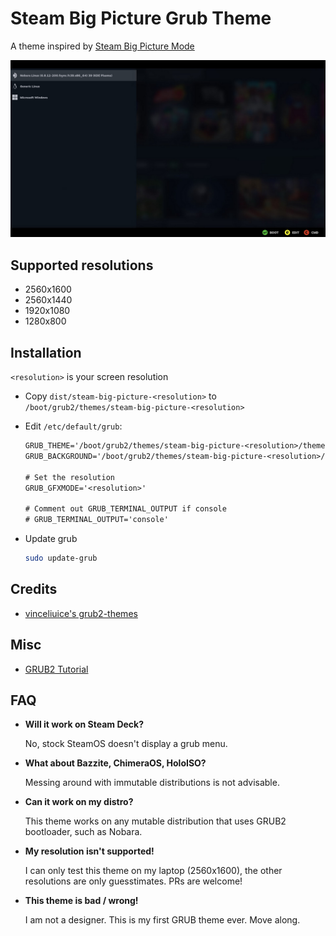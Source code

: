 # Steam Big Picture Grub Theme

A theme inspired by [Steam Big Picture Mode](https://static1.makeuseofimages.com/wordpress/wp-content/uploads/2023/08/big-picture-mode-settings.jpg)

![Preview of team Big Picture Grub Theme](./preview.jpg)

## Supported resolutions

- 2560x1600
- 2560x1440
- 1920x1080
- 1280x800

## Installation

`<resolution>` is your screen resolution

- Copy `dist/steam-big-picture-<resolution>` to `/boot/grub2/themes/steam-big-picture-<resolution>`
- Edit `/etc/default/grub`:

  ```txt
  GRUB_THEME='/boot/grub2/themes/steam-big-picture-<resolution>/theme.txt'
  GRUB_BACKGROUND='/boot/grub2/themes/steam-big-picture-<resolution>/background.png'

  # Set the resolution
  GRUB_GFXMODE='<resolution>'

  # Comment out GRUB_TERMINAL_OUTPUT if console
  # GRUB_TERMINAL_OUTPUT='console'
  ```

- Update grub

  ```sh
  sudo update-grub
  ```

## Credits

- [vinceliuice's grub2-themes](https://github.com/vinceliuice/grub2-themes)

## Misc

- [GRUB2 Tutorial](https://web.archive.org/web/20240627031010/https://wiki.rosalab.ru/en/index.php/Grub2_theme_tutorial)

## FAQ

- **Will it work on Steam Deck?**

  No, stock SteamOS doesn't display a grub menu.

- **What about Bazzite, ChimeraOS, HoloISO?**

  Messing around with immutable distributions is not advisable.

- **Can it work on my distro?**

  This theme works on any mutable distribution that uses GRUB2 bootloader, such as Nobara. 

- **My resolution isn't supported!**

  I can only test this theme on my laptop (2560x1600), the other resolutions are only guesstimates. PRs are welcome!
  
- **This theme is bad / wrong!**

  I am not a designer. This is my first GRUB theme ever. Move along.
